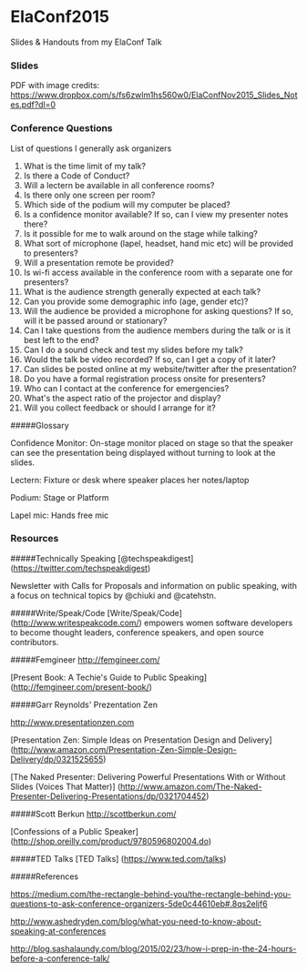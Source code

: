 # ElaConf2015
Slides &amp; Handouts from my ElaConf Talk

### Slides
PDF with image credits: https://www.dropbox.com/s/fs6zwlm1hs560w0/ElaConfNov2015_Slides_Notes.pdf?dl=0

### Conference Questions
List of questions I generally ask organizers

1. What is the time limit of my talk?
2. Is there a Code of Conduct?
3. Will a lectern be available in all conference rooms?
4. Is there only one screen per room?
5. Which side of the podium will my computer be placed?
6. Is a confidence monitor available? If so, can I view my presenter notes there?
7. Is it possible for me to walk around on the stage while talking?
8. What sort of microphone (lapel, headset, hand mic etc) will be provided to presenters? 
9. Will a presentation remote be provided?
10. Is wi-fi access available in the conference room with a separate one for presenters? 
11. What is the audience strength generally expected at each talk?
12. Can you provide some demographic info (age, gender etc)?
13. Will the audience be provided a microphone for asking questions? If so, will it be passed around or stationary? 
14. Can I take questions from the audience members during the talk or is it best left to the end?
15. Can I do a sound check and test my slides before my talk?
16. Would the talk be video recorded? If so, can I get a copy of it later?
17. Can slides be posted online at my website/twitter after the presentation?
18. Do you have a formal registration process onsite for presenters?
19. Who can I contact at the conference for emergencies?
20. What's the aspect ratio of the projector and display?
21. Will you collect feedback or should I arrange for it?

#####Glossary

Confidence Monitor: On-stage monitor placed on stage so that the speaker can see the presentation being displayed without turning to look at the slides.

Lectern: Fixture or desk where speaker places her notes/laptop

Podium: Stage or Platform

Lapel mic: Hands free mic

### Resources
#####Technically Speaking
[@techspeakdigest] (https://twitter.com/techspeakdigest)

Newsletter with Calls for Proposals and information on public speaking, with a focus on technical topics by @chiuki and @catehstn.

#####Write/Speak/Code
[Write/Speak/Code] (http://www.writespeakcode.com/) empowers women software developers to become thought leaders, conference speakers, and open source contributors.

#####Femgineer
http://femgineer.com/

[Present Book: A Techie's Guide to Public Speaking] (http://femgineer.com/present-book/)

#####Garr Reynolds' Prezentation Zen

http://www.presentationzen.com

[Presentation Zen: Simple Ideas on Presentation Design and Delivery] (http://www.amazon.com/Presentation-Zen-Simple-Design-Delivery/dp/0321525655)

[The Naked Presenter: Delivering Powerful Presentations With or Without Slides (Voices That Matter)] (http://www.amazon.com/The-Naked-Presenter-Delivering-Presentations/dp/0321704452)



#####Scott Berkun
http://scottberkun.com/

[Confessions of a Public Speaker] (http://shop.oreilly.com/product/9780596802004.do)

#####TED Talks
[TED Talks] (https://www.ted.com/talks)


#####References

https://medium.com/the-rectangle-behind-you/the-rectangle-behind-you-questions-to-ask-conference-organizers-5de0c44610eb#.8qs2eljf6

http://www.ashedryden.com/blog/what-you-need-to-know-about-speaking-at-conferences

http://blog.sashalaundy.com/blog/2015/02/23/how-i-prep-in-the-24-hours-before-a-conference-talk/

